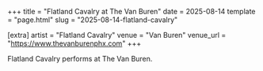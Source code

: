 +++
title = "Flatland Cavalry at The Van Buren"
date = 2025-08-14
template = "page.html"
slug = "2025-08-14-flatland-cavalry"

[extra]
artist = "Flatland Cavalry"
venue = "Van Buren"
venue_url = "https://www.thevanburenphx.com"
+++

Flatland Cavalry performs at The Van Buren.
